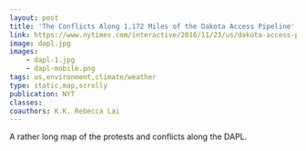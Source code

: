 ```yaml
---
layout: post
title: 'The Conflicts Along 1,172 Miles of the Dakota Access Pipeline'
link: https://www.nytimes.com/interactive/2016/11/23/us/dakota-access-pipeline-protest-map.html
image: dapl.jpg
images:
    - dapl-1.jpg
    - dapl-mobile.png
tags: us,environment,climate/weather
type: static,map,scrolly
publication: NYT
classes:
coauthors: K.K. Rebecca Lai
---
```


A rather long map of the protests and conflicts along the DAPL.
